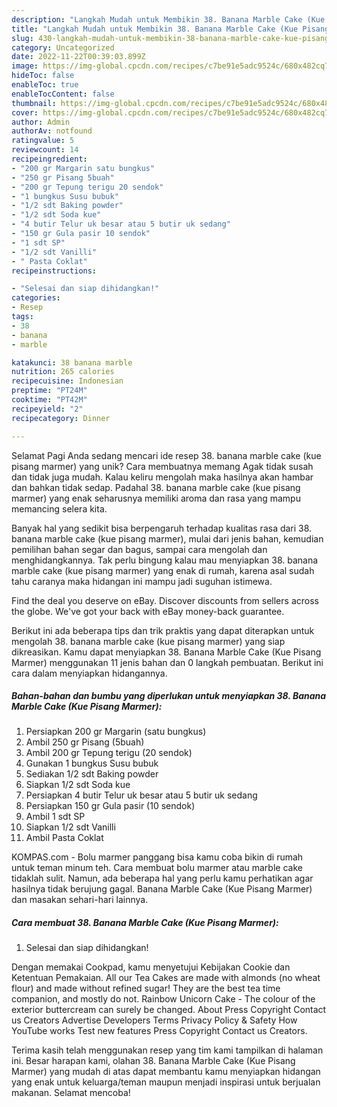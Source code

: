 ```yaml
---
description: "Langkah Mudah untuk Membikin 38. Banana Marble Cake (Kue Pisang Marmer) yang Lezat, Mantap"
title: "Langkah Mudah untuk Membikin 38. Banana Marble Cake (Kue Pisang Marmer) yang Lezat, Mantap"
slug: 430-langkah-mudah-untuk-membikin-38-banana-marble-cake-kue-pisang-marmer-yang-lezat-mantap
category: Uncategorized
date: 2022-11-22T00:39:03.899Z
image: https://img-global.cpcdn.com/recipes/c7be91e5adc9524c/680x482cq70/38-banana-marble-cake-kue-pisang-marmer-foto-resep-utama.jpg
hideToc: false
enableToc: true
enableTocContent: false
thumbnail: https://img-global.cpcdn.com/recipes/c7be91e5adc9524c/680x482cq70/38-banana-marble-cake-kue-pisang-marmer-foto-resep-utama.jpg
cover: https://img-global.cpcdn.com/recipes/c7be91e5adc9524c/680x482cq70/38-banana-marble-cake-kue-pisang-marmer-foto-resep-utama.jpg
author: Admin
authorAv: notfound
ratingvalue: 5
reviewcount: 14
recipeingredient:
- "200 gr Margarin satu bungkus"
- "250 gr Pisang 5buah"
- "200 gr Tepung terigu 20 sendok"
- "1 bungkus Susu bubuk"
- "1/2 sdt Baking powder"
- "1/2 sdt Soda kue"
- "4 butir Telur uk besar atau 5 butir uk sedang"
- "150 gr Gula pasir 10 sendok"
- "1 sdt SP"
- "1/2 sdt Vanilli"
- " Pasta Coklat"
recipeinstructions:

- "Selesai dan siap dihidangkan!"
categories:
- Resep
tags:
- 38
- banana
- marble

katakunci: 38 banana marble 
nutrition: 265 calories
recipecuisine: Indonesian
preptime: "PT24M"
cooktime: "PT42M"
recipeyield: "2"
recipecategory: Dinner

---
```



Selamat Pagi Anda sedang mencari ide resep 38. banana marble cake (kue pisang marmer) yang unik? Cara membuatnya memang Agak tidak susah dan tidak juga mudah. Kalau keliru mengolah maka hasilnya akan hambar dan bahkan tidak sedap. Padahal 38. banana marble cake (kue pisang marmer) yang enak seharusnya memiliki aroma dan rasa yang mampu memancing selera kita.


Banyak hal yang sedikit bisa berpengaruh terhadap kualitas rasa dari 38. banana marble cake (kue pisang marmer), mulai dari jenis bahan, kemudian pemilihan bahan segar dan bagus, sampai cara mengolah dan menghidangkannya. Tak perlu bingung kalau mau menyiapkan 38. banana marble cake (kue pisang marmer) yang enak di rumah, karena asal sudah tahu caranya maka hidangan ini mampu jadi suguhan istimewa.

Find the deal you deserve on eBay. Discover discounts from sellers across the globe. We&#39;ve got your back with eBay money-back guarantee.


Berikut ini ada beberapa tips dan trik praktis yang dapat diterapkan untuk mengolah 38. banana marble cake (kue pisang marmer) yang siap dikreasikan. Kamu dapat menyiapkan 38. Banana Marble Cake (Kue Pisang Marmer) menggunakan 11 jenis bahan dan 0 langkah pembuatan. Berikut ini cara dalam menyiapkan hidangannya.

<!--inarticleads1-->

##### Bahan-bahan dan bumbu yang diperlukan untuk menyiapkan 38. Banana Marble Cake (Kue Pisang Marmer):

1. Persiapkan 200 gr Margarin (satu bungkus)
1. Ambil 250 gr Pisang (5buah)
1. Ambil 200 gr Tepung terigu (20 sendok)
1. Gunakan 1 bungkus Susu bubuk
1. Sediakan 1/2 sdt Baking powder
1. Siapkan 1/2 sdt Soda kue
1. Persiapkan 4 butir Telur uk besar atau 5 butir uk sedang
1. Persiapkan 150 gr Gula pasir (10 sendok)
1. Ambil 1 sdt SP
1. Siapkan 1/2 sdt Vanilli
1. Ambil  Pasta Coklat


KOMPAS.com - Bolu marmer panggang bisa kamu coba bikin di rumah untuk teman minum teh. Cara membuat bolu marmer atau marble cake tidaklah sulit. Namun, ada beberapa hal yang perlu kamu perhatikan agar hasilnya tidak berujung gagal. Banana Marble Cake (Kue Pisang Marmer) dan masakan sehari-hari lainnya. 

<!--inarticleads2-->

##### Cara membuat 38. Banana Marble Cake (Kue Pisang Marmer):


1. Selesai dan siap dihidangkan!

Dengan memakai Cookpad, kamu menyetujui Kebijakan Cookie dan Ketentuan Pemakaian. All our Tea Cakes are made with almonds (no wheat flour) and made without refined sugar! They are the best tea time companion, and mostly do not. Rainbow Unicorn Cake - The colour of the exterior buttercream can surely be changed. About Press Copyright Contact us Creators Advertise Developers Terms Privacy Policy &amp; Safety How YouTube works Test new features Press Copyright Contact us Creators. 

Terima kasih telah menggunakan resep yang tim kami tampilkan di halaman ini. Besar harapan kami, olahan 38. Banana Marble Cake (Kue Pisang Marmer) yang mudah di atas dapat membantu kamu menyiapkan hidangan yang enak untuk keluarga/teman maupun menjadi inspirasi untuk berjualan makanan. Selamat mencoba!
